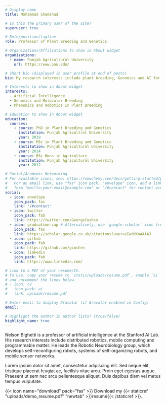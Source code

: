 ```yaml
---
# Display name
title: Mohammad Shamshad  

# Is this the primary user of the site?
superuser: true

# Role/position/tagline
role: Professor of Plant Breeding and Genetics

# Organizations/Affiliations to show in About widget
organizations:
  - name: Punjab Agricultural University
    url: https://www.pau.edu/

# Short bio (displayed in user profile at end of posts)
bio: My research interests include plant breeding, Genomics and AI for the Plant Breeding.

# Interests to show in About widget
interests:
  - Artificial Intelligence
  - Genomics and Molecular Breeding
  - Phenomics and Robotics in Plant Breeding  

# Education to show in About widget
education:
  courses:
    - course: PhD in Plant Breeding and Genetics  
      institution: Punjab Agricultral University
      year: 2019
    - course: MSc in Plant Breeding and Genetics
      institution: Punjab Agricultural University 
      year: 2014
    - course: BSc Hons in Agriculture 
      institution: Punjab Agricultural University
      year: 2012

# Social/Academic Networking
# For available icons, see: https://wowchemy.com/docs/getting-started/page-builder/#icons
#   For an email link, use "fas" icon pack, "envelope" icon, and a link in the
#   form "mailto:your-email@example.com" or "/#contact" for contact widget.
social:
  - icon: envelope
    icon_pack: fas
    link: '/#contact'
  - icon: twitter
    icon_pack: fab
    link: https://twitter.com/GeorgeCushen
  - icon: graduation-cap # Alternatively, use `google-scholar` icon from `ai` icon pack
    icon_pack: fas
    link: https://scholar.google.co.uk/citations?user=sIwtMXoAAAAJ
  - icon: github
    icon_pack: fab
    link: https://github.com/gcushen
  - icon: linkedin
    icon_pack: fab
    link: https://www.linkedin.com/

# Link to a PDF of your resume/CV.
# To use: copy your resume to `static/uploads/resume.pdf`, enable `ai` icons in `params.toml`,
# and uncomment the lines below.
# - icon: cv
#   icon_pack: ai
#   link: uploads/resume.pdf

# Enter email to display Gravatar (if Gravatar enabled in Config)
email: ''

# Highlight the author in author lists? (true/false)
highlight_name: true
---
```


Nelson Bighetti is a professor of artificial intelligence at the Stanford AI Lab. His research interests include distributed robotics, mobile computing and programmable matter. He leads the Robotic Neurobiology group, which develops self-reconfiguring robots, systems of self-organizing robots, and mobile sensor networks.

Lorem ipsum dolor sit amet, consectetur adipiscing elit. Sed neque elit, tristique placerat feugiat ac, facilisis vitae arcu. Proin eget egestas augue. Praesent ut sem nec arcu pellentesque aliquet. Duis dapibus diam vel metus tempus vulputate.

{{< icon name="download" pack="fas" >}} Download my {{< staticref "uploads/demo_resume.pdf" "newtab" >}}resumé{{< /staticref >}}.

